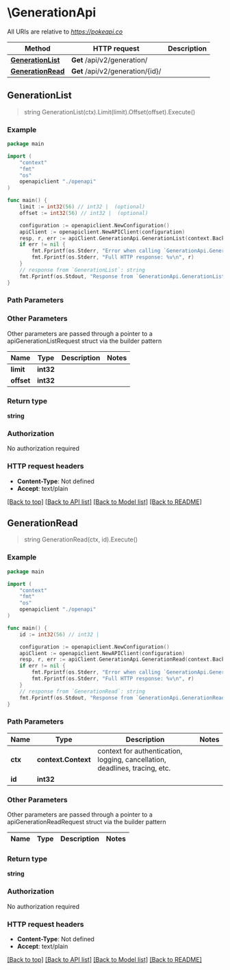 # \GenerationApi

All URIs are relative to *https://pokeapi.co*

Method | HTTP request | Description
------------- | ------------- | -------------
[**GenerationList**](GenerationApi.md#GenerationList) | **Get** /api/v2/generation/ | 
[**GenerationRead**](GenerationApi.md#GenerationRead) | **Get** /api/v2/generation/{id}/ | 



## GenerationList

> string GenerationList(ctx).Limit(limit).Offset(offset).Execute()



### Example

```go
package main

import (
    "context"
    "fmt"
    "os"
    openapiclient "./openapi"
)

func main() {
    limit := int32(56) // int32 |  (optional)
    offset := int32(56) // int32 |  (optional)

    configuration := openapiclient.NewConfiguration()
    apiClient := openapiclient.NewAPIClient(configuration)
    resp, r, err := apiClient.GenerationApi.GenerationList(context.Background()).Limit(limit).Offset(offset).Execute()
    if err != nil {
        fmt.Fprintf(os.Stderr, "Error when calling `GenerationApi.GenerationList``: %v\n", err)
        fmt.Fprintf(os.Stderr, "Full HTTP response: %v\n", r)
    }
    // response from `GenerationList`: string
    fmt.Fprintf(os.Stdout, "Response from `GenerationApi.GenerationList`: %v\n", resp)
}
```

### Path Parameters



### Other Parameters

Other parameters are passed through a pointer to a apiGenerationListRequest struct via the builder pattern


Name | Type | Description  | Notes
------------- | ------------- | ------------- | -------------
 **limit** | **int32** |  | 
 **offset** | **int32** |  | 

### Return type

**string**

### Authorization

No authorization required

### HTTP request headers

- **Content-Type**: Not defined
- **Accept**: text/plain

[[Back to top]](#) [[Back to API list]](../README.md#documentation-for-api-endpoints)
[[Back to Model list]](../README.md#documentation-for-models)
[[Back to README]](../README.md)


## GenerationRead

> string GenerationRead(ctx, id).Execute()



### Example

```go
package main

import (
    "context"
    "fmt"
    "os"
    openapiclient "./openapi"
)

func main() {
    id := int32(56) // int32 | 

    configuration := openapiclient.NewConfiguration()
    apiClient := openapiclient.NewAPIClient(configuration)
    resp, r, err := apiClient.GenerationApi.GenerationRead(context.Background(), id).Execute()
    if err != nil {
        fmt.Fprintf(os.Stderr, "Error when calling `GenerationApi.GenerationRead``: %v\n", err)
        fmt.Fprintf(os.Stderr, "Full HTTP response: %v\n", r)
    }
    // response from `GenerationRead`: string
    fmt.Fprintf(os.Stdout, "Response from `GenerationApi.GenerationRead`: %v\n", resp)
}
```

### Path Parameters


Name | Type | Description  | Notes
------------- | ------------- | ------------- | -------------
**ctx** | **context.Context** | context for authentication, logging, cancellation, deadlines, tracing, etc.
**id** | **int32** |  | 

### Other Parameters

Other parameters are passed through a pointer to a apiGenerationReadRequest struct via the builder pattern


Name | Type | Description  | Notes
------------- | ------------- | ------------- | -------------


### Return type

**string**

### Authorization

No authorization required

### HTTP request headers

- **Content-Type**: Not defined
- **Accept**: text/plain

[[Back to top]](#) [[Back to API list]](../README.md#documentation-for-api-endpoints)
[[Back to Model list]](../README.md#documentation-for-models)
[[Back to README]](../README.md)

